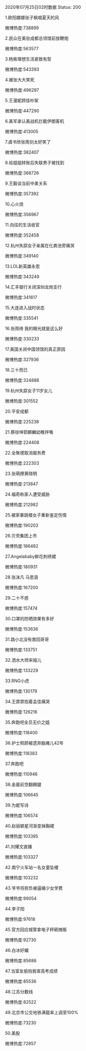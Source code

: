 2020年07月25日02时数据
Status: 200

1.欧阳娜娜张子枫唱夏天的风

微博热度:738899

2.民众在美驻成都总领馆前放鞭炮

微博热度:563577

3.杨紫理想生活紧致有型

微博热度:543393

4.被张大大笑死

微博热度:496297

5.王漫妮顾佳吵架

微博热度:447290

6.美军承认美战机拦截伊朗客机

微博热度:413005

7.虞书欣张雨剑太好笑了

微博热度:382407

8.给姐姐转账后失联男子被找到

微博热度:368726

9.王毅谈当前中美关系

微博热度:357392

10.心火烧

微博热度:356967

11.向往的生活收官

微博热度:352458

12.杭州失踪女子亲属在化粪池旁痛哭

微博热度:349140

13.LOL新英雄永恩

微博热度:343249

14.汇丰银行关闭深圳龙岗支行

微博热度:341617

15.大连进入战时状态

微博热度:335541

16.张雨绮 我的眼光就是这么好

微博热度:330233

17.美国关闭中国领馆的真正原因

微博热度:327936

18.三十而已

微博热度:324888

19.杭州失踪女子11岁女儿

微博热度:301552

20.平安成都

微博热度:225238

21.蔡徐坤郭麒麟幼稚拌嘴

微博热度:224408

22.全聚德取消服务费

微博热度:222303

23.张萌撩黄晓明

微博热度:213847

24.福奇称家人遭受威胁

微博热度:212982

25.被家暴跳楼女子重新鉴定伤情

微博热度:190203

26.贝壳集团上市

微博热度:186482

27.Angelababy鲜花刺绣裙

微博热度:180931

28.张沫凡 马思涵

微博热度:167200

29.二十不惑

微博热度:157474

30.口罩的防晒效果有多好

微博热度:153636

31.路小北没有救回哥哥

微博热度:133751

32.洒水大师宋祖儿

微博热度:133229

33.RNG小虎

微博热度:130179

34.王霏霏抱着孟佳痛哭

微博热度:126216

35.奔跑吧全员无价之姐

微博热度:118400

36.护士照顾被遗弃脑瘫儿42年

微博热度:118383

37.奔跑吧

微博热度:110946

38.金晨前空翻踢腿

微博热度:106645

39.为妮写诗

微博热度:106574

40.赵丽颖星河渐变抹胸裙

微博热度:103395

41.刘耀文直播

微博热度:103327

42.南宁火车站一名女童坠楼

微博热度:103232

43.爷爷将担负被逼婚少女学费

微博热度:99054

44.李子阳

微博热度:97618

45.官方回应城管拿电子秤砸摊贩

微博热度:92730

46.白冰好媚

微博热度:85688

47.当室友偷拍我查高考成绩

微博热度:85536

48.江苏分数线

微博热度:82522

49.北京市公交地铁满载率上调至100%

微博热度:73230

50.美股

微博热度:72857

